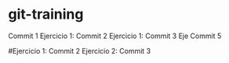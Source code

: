 # git-training
Commit 1 
Ejercicio 1: Commit 2
Ejercicio 1: Commit 3
Eje
Commit 5


#Ejercicio 1: Commit 2
Ejercicio 2: Commit 3